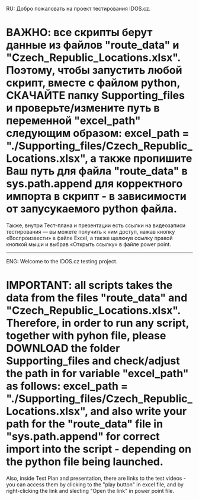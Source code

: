 RU:
Добро пожаловать на проект тестирования IDOS.cz.

ВАЖНО: все скрипты берут данные из файлов "route_data" и "Czech_Republic_Locations.xlsx". Поэтому, чтобы запустить любой скрипт, вместе с файлом python, СКАЧАЙТЕ папку Supporting_files и проверьте/измените путь в переменной "excel_path" следующим образом: excel_path = "./Supporting_files/Czech_Republic_Locations.xlsx", а также пропишите Ваш путь для файла "route_data" в sys.path.append для корректного импорта в скрипт - в зависимости от запусукаемого python файла.
========
Также, внутри Тест-плана и презентации есть ссылки на видеозаписи тестирования — вы можете получить к ним доступ, нажав кнопку «Воспроизвести» в файле Excel, а также щелкнув ссылку правой кнопкой мыши и выбрав «Открыть ссылку» в файле power point.

--------------
ENG:
Welcome to the IDOS.cz testing project.

IMPORTANT: all scripts takes the data from the files "route_data" and "Czech_Republic_Locations.xlsx". Therefore, in order to run any script, together with pyhon file, please DOWNLOAD the folder Supporting_files and check/adjust the path in for variable "excel_path" as follows: excel_path = "./Supporting_files/Czech_Republic_Locations.xlsx", and also write your path for the "route_data" file in "sys.path.append" for correct import into the script - depending on the python file being launched.
========
Also, inside Test Plan and presentation, there are links to the test videos - you can access them by clicking to the "play button" in excel file, and by right-clicking the link and slecting "Open the link" in power point file.
